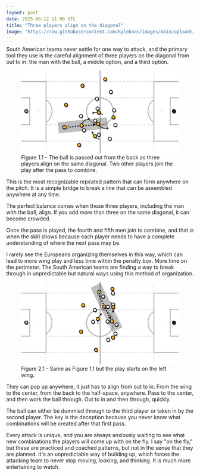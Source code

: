 ```yaml
---
layout: post
date: 2025-06-12 11:00 UTC
title: "Three players align on the diagonal"
image: "https://raw.githubusercontent.com/kyleboas/images/main/uploads/2025/06/11/Image-11Jun2025_22:55:39.png"
---
```


South American teams never settle for one way to attack, and the primary tool they use is the careful alignment of three players on the diagonal from out to in: the man with the ball, a middle option, and a third option.

<!---more--->

<figure>
    <img src="https://raw.githubusercontent.com/kyleboas/images/main/uploads/2025/06/11/Image-11Jun2025_22:55:39.png">
    <figcaption>Figure 1.1 - The ball is passed out from the back as three players align on the same diagonal. Two other players join the play after the pass to combine.</figcaption>
</figure>

This is the most recognizable repeated pattern that can form anywhere on the pitch. It is a simple bridge to break a line that can be assembled anywhere at any time. 

The perfect balance comes when those three players, including the man with the ball, align. If you add more than three on the same diagonal, it can become crowded. 

Once the pass is played, the fourth and fifth men join to combine, and that is when the skill shows because each player needs to have a complete understanding of where the next pass may be.

I rarely see the Europeans organizing themselves in this way, which can lead to more wing play and less time within the penalty box. More time on the perimeter. The South American teams are finding a way to break through in unpredictable but natural ways using this method of organization.

<figure>
    <img src="https://raw.githubusercontent.com/kyleboas/images/main/uploads/2025/06/11/Image-11Jun2025_23:04:50.png">
    <figcaption>Figure 2.1 - Same as Figure 1.1 but the play starts on the left wing.</figcaption>
</figure>

They can pop up anywhere; it just has to align from out to in. From the wing to the center, from the back to the half-space, anywhere. Pass to the center, and then work the ball through. Out to in and then through, quickly.

The ball can either be dummied through to the third player or taken in by the second player. The key is the deception because you never know what combinations will be created after that first pass.

Every attack is unique, and you are always anxiously waiting to see what new combinations the players will come up with on the fly. I say "on the fly," but these are practiced and coached patterns, but not in the sense that they are planned. It's an unpredictable way of building up, which forces the attacking team to never stop moving, looking, and thinking. It is much more entertaining to watch.